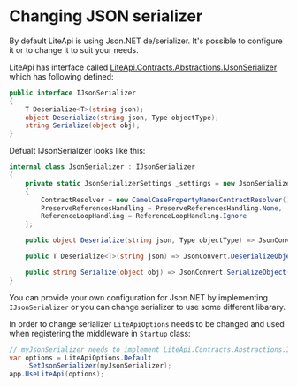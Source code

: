 ﻿---
Author: stanac
CreatedDate: 2017-03-30
Title: Changing JSON serializer
RenderTitle: false
IsHtml: false
Id: changing-json-serializer
ParentPageId: install-and-configure
---

# Changing JSON serializer

By default LiteApi is using Json.NET de/serializer. It's possible to configure it or to
change it to suit your needs.

LiteApi has interface called 
[LiteApi.Contracts.Abstractions.IJsonSerializer](https://github.com/stanac/LiteApi/blob/master/LiteApi/LiteApi/Contracts/Abstractions/IJsonSerializer.cs) 
which has following defined:

```csharp
public interface IJsonSerializer
{
    T Deserialize<T>(string json);
    object Deserialize(string json, Type objectType);
    string Serialize(object obj);
}
```

Defualt IJsonSerializer looks like this:

```csharp
internal class JsonSerializer : IJsonSerializer
{
    private static JsonSerializerSettings _settings = new JsonSerializerSettings
    {
        ContractResolver = new CamelCasePropertyNamesContractResolver(),
        PreserveReferencesHandling = PreserveReferencesHandling.None,
        ReferenceLoopHandling = ReferenceLoopHandling.Ignore
    };

    public object Deserialize(string json, Type objectType) => JsonConvert.DeserializeObject(json, objectType, _settings);

    public T Deserialize<T>(string json) => JsonConvert.DeserializeObject<T>(json, _settings);

    public string Serialize(object obj) => JsonConvert.SerializeObject(obj, _settings);
}
```

You can provide your own configuration for Json.NET by implementing `IJsonSerializer`
or you can change serializer to use some different libarary.

In order to change serializer `LiteApiOptions` needs to be changed and used when
registering the middleware in `Startup` class:

```csharp
// myJsonSerializer needs to implement LiteApi.Contracts.Abstractions.IJsonSerializer
var options = LiteApiOptions.Default
    .SetJsonSerializer(myJsonSerializer);
app.UseLiteApi(options);
```